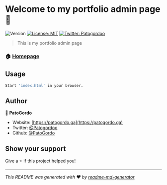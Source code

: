 # Welcome to my portfolio admin page 👋
![Version](https://img.shields.io/badge/version-1.1-blue.svg?cacheSeconds=2592000)
[![License: MIT](https://img.shields.io/badge/License-MIT-yellow.svg)](#)
[![Twitter: Patogordoo](https://img.shields.io/twitter/follow/Patogordoo.svg?style=social)](https://twitter.com/Patogordoo)

> This is my portfolio admin page

### 🏠 [Homepage](https://admin.patogordo.ga)

## Usage

```sh
Start 'index.html' in your browser.
```

## Author

👤 **PatoGordo**

* Website: [https://patogordo.ga](https://patogordo.ga)
* Twitter: [@Patogordoo](https://twitter.com/Patogordoo)
* Github: [@PatoGordo](https://github.com/PatoGordo)

## Show your support

Give a ⭐️ if this project helped you!


***
_This README was generated with ❤️ by [readme-md-generator](https://github.com/kefranabg/readme-md-generator)_